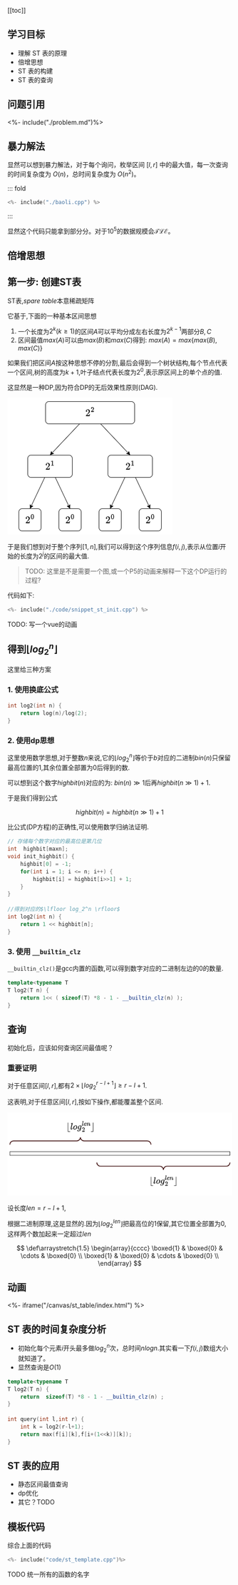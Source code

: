 [[toc]]

## 学习目标

- 理解 ST 表的原理
- 倍增思想
- ST 表的构建
- ST 表的查询


## 问题引用

<%- include("./problem.md")%>

## 暴力解法

显然可以想到暴力解法，对于每个询问，枚举区间 $[l,r]$ 中的最大值，每一次查询的时间复杂度为 $O(n)$，总时间复杂度为 $O(n^2)$。

::: fold
```cpp
<%- include("./baoli.cpp") %>
```
:::

显然这个代码只能拿到部分分。对于$10^5$的数据规模会$\mathcal{TLE}$。

## 倍增思想
  
## 第一步: 创建ST表

ST表,$spare\ table$本意稀疏矩阵

它基于,下面的一种基本区间思想

1. 一个长度为$2^k(k\geqslant 1)$的区间$A$可以平均分成左右长度为$2^{k-1}$两部分$B,C$
2. 区间最值$max(A)$可以由$max(B)$和$max(C)$得到: $max(A)=max\{max(B),max(C)\}$

如果我们把区间$A$按这种思想不停的分割,最后会得到一个树状结构,每个节点代表一个区间,树的高度为$k+1$,叶子结点代表长度为$2^0$,表示原区间上的单个点的值.

这显然是一种DP,因为符合DP的无后效果性原则(DAG).

![figure1](./images/st_figure.png "figure1")

于是我们想到对于整个序列$[1,n]$,我们可以得到这个序列信息$f(i,j)$,表示从位置$i$开始的长度为$2^j$的区间的最大值.


> TODO: 这里是不是需要一个图,或一个P5的动画来解释一下这个DP运行的过程?

代码如下:

```cpp
<%- include("./code/snippet_st_init.cpp") %>
```

TODO: 写一个vue的动画


## 得到$\lfloor log_2^n \rfloor$

这里给三种方案

### 1. 使用换底公式

```cpp
int log2(int n) {
    return log(n)/log(2);
}
```

### 2. 使用dp思想

这里使用数学思想,对于整数$n$来说,它的$\lfloor log_2^n \rfloor$等价于$b$对应的二进制$bin(n)$只保留最高位置的1,其余位置全部置为0后得到的数.

可以想到这个数字$highbit(n)$对应的为: $bin(n) \gg 1$后再$highbit( n \gg 1) +1$.

于是我们得到公式

$$
highbit(n) = highbit(n\gg 1) +1
$$

比公式(DP方程)的正确性,可以使用数学归纳法证明.

```cpp
// 存储每个数字对应的最高位是第几位
int  highbit[maxn]; 
void init_highbit() {
    highbit[0] = -1;
    for(int i = 1; i <= n; i++) {
        highbit[i] = highbit[i>>1] + 1;
    }
}

//得到对应的$\lfloor log_2^n \rfloor$
int log2(int n) {
    return 1 << highbit[n];
}
```

### 3. 使用 `__builtin_clz`

`__builtin_clz()`是gcc内置的函数,可以得到数字对应的二进制左边的0的数量.


```cpp
template<typename T
T log2(T n) {
    return 1<< ( sizeof(T) *8 - 1 - __builtin_clz(n) );
}
```


## 查询

初始化后，应该如何查询区间最值呢？

### 重要证明

对于任意区间$[l,r]$,都有$2 \times \lfloor log_2^{r-l+1} \rfloor \geqslant r-l+1$.

这表明,对于任意区间$[l,r]$,按如下操作,都能覆盖整个区间.



![st_figure2](./images/st_figure2.png "figure2")

设长度$len = r-l+1$,

根据二进制原理,这是显然的.因为$\lfloor log_2^{len} \rfloor$把最高位的$1$保留,其它位置全部置为$0$,这样两个数加起来一定超过$len$

$$
\def\arraystretch{1.5}
\begin{array}{cccc}
\boxed{1} & \boxed{0} & \cdots & \boxed{0} \\
\boxed{1} & \boxed{0} & \cdots & \boxed{0} \\
\end{array}
$$

## 动画


<%- iframe("/canvas/st_table/index.html") %>

## ST 表的时间复杂度分析

- 初始化每个元素$i$开头最多做$log_2^n$次，总时间$nlogn$.其实看一下$f(i,j)$数组大小就知道了。
- 显然查询是$O(1)$


```cpp
template<typename T
T log2(T n) {
    return  sizeof(T) *8 - 1 - __builtin_clz(n) ;
}

int query(int l,int r) {
    int k = log2(r-l+1);
    return max(f[i][k],f[i+(1<<k)][k]);
}
```

## ST 表的应用

- 静态区间最值查询
- dp优化
- 其它？TODO

## 模板代码

综合上面的代码

```cpp
<%- include("code/st_template.cpp")%>
```

TODO 统一所有的函数的名字